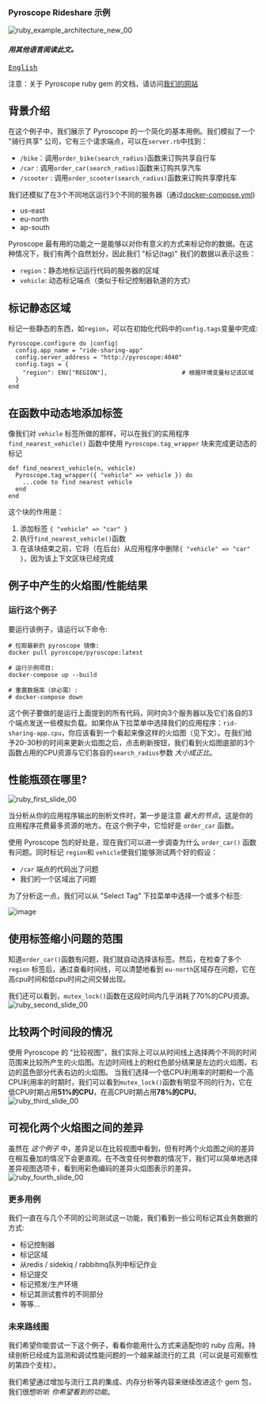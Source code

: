 ### Pyroscope Rideshare 示例
![ruby_example_architecture_new_00](https://user-images.githubusercontent.com/23323466/173369670-ba6fe5ce-eab0-4824-94dd-c72255efc063.gif)

#### _用其他语言阅读此文。_
<kbd>[English](README.md)</kbd>

注意：关于 Pyroscope ruby gem 的文档，请访问[我们的网站](https://pyroscope.io/docs/ruby/)
## 背景介绍

在这个例子中，我们展示了 Pyroscope 的一个简化的基本用例。我们模拟了一个 "骑行共享" 公司，它有三个请求端点，可以在`server.rb`中找到：
- `/bike`：调用`order_bike(search_radius)`函数来订购共享自行车
- `/car` : 调用`order_car(search_radius)`函数来订购共享汽车
- `/scooter` : 调用`order_scooter(search_radius)`函数来订购共享摩托车

我们还模拟了在3个不同地区运行3个不同的服务器（通过[docker-compose.yml](https://github.com/pyroscope-io/pyroscope/blob/main/examples/ruby/docker-compose.yml))
- us-east
- eu-north
- ap-south


Pyroscope 最有用的功能之一是能够以对你有意义的方式来标记你的数据。在这种情况下，我们有两个自然划分，因此我们 "标记(tag)" 我们的数据以表示这些：
- `region`：静态地标记运行代码的服务器的区域
- `vehicle`: 动态标记端点（类似于标记控制器轨道的方式）

## 标记静态区域
标记一些静态的东西，如`region`，可以在初始化代码中的`config.tags`变量中完成:
```
Pyroscope.configure do |config|
  config.app_name = "ride-sharing-app"
  config.server_address = "http://pyroscope:4040"
  config.tags = {
    "region": ENV["REGION"],                     # 根据环境变量标记该区域
  }
end
```

## 在函数中动态地添加标签
像我们对 `vehicle` 标签所做的那样，可以在我们的实用程序 `find_nearest_vehicle()` 函数中使用 `Pyroscope.tag_wrapper` 块来完成更动态的标记
```
def find_nearest_vehicle(n, vehicle)
  Pyroscope.tag_wrapper({ "vehicle" => vehicle }) do
    ...code to find nearest vehicle
  end
end
```
这个块的作用是：
1. 添加标签 `{ "vehicle" => "car" }`
2. 执行`find_nearest_vehicle()`函数
3. 在该块结束之前，它将（在后台）从应用程序中删除`{ "vehicle" => "car" }`，因为该上下文区块已经完成

## 例子中产生的火焰图/性能结果
### 运行这个例子
要运行该例子，请运行以下命令:
```
# 拉取最新的 pyroscope 镜像:
docker pull pyroscope/pyroscope:latest

# 运行示例项目:
docker-compose up --build

# 重置数据库（非必需）:
# docker-compose down
```


这个例子要做的是运行上面提到的所有代码，同时向3个服务器以及它们各自的3个端点发送一些模拟负载。如果你从下拉菜单中选择我们的应用程序：`rid-sharing-app.cpu`，你应该看到一个看起来像这样的火焰图（见下文）。在我们给予20-30秒的时间来更新火焰图之后，点击刷新按钮，我们看到火焰图底部的3个函数占用的CPU资源与它们各自的`search_radius`参数 _大小成正比_。
## 性能瓶颈在哪里?
![ruby_first_slide_00](https://user-images.githubusercontent.com/23323466/135945825-a1d793e8-ecd9-4143-88d8-de08837a4761.jpg)

当分析从你的应用程序输出的剖析文件时，第一步是注意 _最大的节点_，这是你的应用程序花费最多资源的地方。在这个例子中，它恰好是 `order_car` 函数。

使用 Pyroscope 包的好处是，现在我们可以进一步调查为什么 `order_car()` 函数有问题。同时标记 `region`和 `vehicle`使我们能够测试两个好的假设：
- `/car` 端点的代码出了问题
- 我们的一个区域出了问题

为了分析这一点，我们可以从 "Select Tag" 下拉菜单中选择一个或多个标签:

![image](https://user-images.githubusercontent.com/23323466/135525308-b81e87b0-6ffb-4ef0-a6bf-3338483d0fc4.png)

## 使用标签缩小问题的范围
知道`order_car()`函数有问题，我们就自动选择该标签。然后，在检查了多个 `region` 标签后，通过查看时间线，可以清楚地看到 `eu-north`区域存在问题，它在高cpu时间和低cpu时间之间交替出现。

我们还可以看到，`mutex_lock()`函数在这段时间内几乎消耗了70%的CPU资源。
![ruby_second_slide_00](https://user-images.githubusercontent.com/23323466/135946038-32ff05dd-2909-4bef-ba46-05a16c57410a.jpg)

## 比较两个时间段的情况
使用 Pyroscope 的 "比较视图"，我们实际上可以从时间线上选择两个不同的时间范围来比较所产生的火焰图。左边时间线上的粉红色部分结果是左边的火焰图，右边的蓝色部分代表右边的火焰图。
当我们选择一个低CPU利用率的时期和一个高CPU利用率的时期时，我们可以看到`mutex_lock()`函数有明显不同的行为，它在低CPU时期占用**51%的CPU**，在高CPU时期占用**78%的CPU**。
![ruby_third_slide_00](https://user-images.githubusercontent.com/23323466/135946117-05a15195-6e3c-499c-b98d-f1b9db2844e6.jpg)

## 可视化两个火焰图之间的差异
虽然在 _这个例子_ 中，差异足以在比较视图中看到，但有时两个火焰图之间的差异在相互叠加的情况下会更直观。在不改变任何参数的情况下，我们可以简单地选择差异视图选项卡，看到用彩色编码的差异火焰图表示的差异。
![ruby_fourth_slide_00](https://user-images.githubusercontent.com/23323466/135946209-e44ff6f6-22d6-41e0-bb08-693675257b84.jpg)

### 更多用例
我们一直在与几个不同的公司测试这一功能，我们看到一些公司标记其业务数据的方式:
- 标记控制器
- 标记区域
- 从redis / sidekiq / rabbitmq队列中标记作业
- 标记提交
- 标记预发/生产环境
- 标记其测试套件的不同部分
- 等等...

### 未来路线图
我们希望你能尝试一下这个例子，看看你能用什么方式来适配你的 ruby 应用。持续剖析已经成为监测和调试性能问题的一个越来越流行的工具（可以说是可观察性的第四个支柱）。

我们希望通过增加与流行工具的集成、内存分析等内容来继续改进这个 gem 包，我们很想听听 _你希望看到的功能_。
